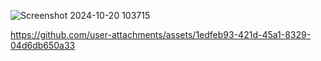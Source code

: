 ![Screenshot 2024-10-20 103715](https://github.com/user-attachments/assets/c569c6d1-f633-4f9b-a9f7-684aa1f7888c)


https://github.com/user-attachments/assets/1edfeb93-421d-45a1-8329-04d6db650a33

